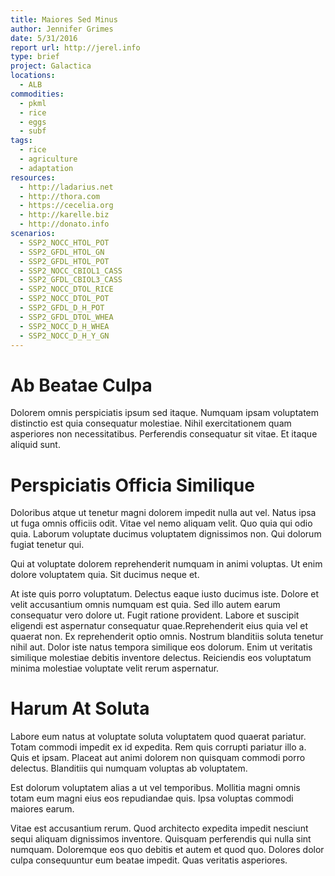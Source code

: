 ```yaml
---
title: Maiores Sed Minus
author: Jennifer Grimes
date: 5/31/2016
report url: http://jerel.info
type: brief
project: Galactica
locations:
  - ALB
commodities:
  - pkml
  - rice
  - eggs
  - subf
tags:
  - rice
  - agriculture
  - adaptation
resources:
  - http://ladarius.net
  - http://thora.com
  - https://cecelia.org
  - http://karelle.biz
  - http://donato.info
scenarios:
  - SSP2_NOCC_HTOL_POT
  - SSP2_GFDL_HTOL_GN
  - SSP2_GFDL_HTOL_POT
  - SSP2_NOCC_CBIOL1_CASS
  - SSP2_GFDL_CBIOL3_CASS
  - SSP2_NOCC_DTOL_RICE
  - SSP2_NOCC_DTOL_POT
  - SSP2_GFDL_D_H_POT
  - SSP2_GFDL_DTOL_WHEA
  - SSP2_NOCC_D_H_WHEA
  - SSP2_NOCC_D_H_Y_GN
---
```

# Ab Beatae Culpa
Dolorem omnis perspiciatis ipsum sed itaque. Numquam ipsam voluptatem distinctio est quia consequatur molestiae. Nihil exercitationem quam asperiores non necessitatibus. Perferendis consequatur sit vitae. Et itaque aliquid sunt.

# Perspiciatis Officia Similique
Doloribus atque ut tenetur magni dolorem impedit nulla aut vel. Natus ipsa ut fuga omnis officiis odit. Vitae vel nemo aliquam velit. Quo quia qui odio quia. Laborum voluptate ducimus voluptatem dignissimos non. Qui dolorum fugiat tenetur qui.
 Qui at voluptate dolorem reprehenderit numquam in animi voluptas. Ut enim dolore voluptatem quia. Sit ducimus neque et.
 At iste quis porro voluptatum. Delectus eaque iusto ducimus iste. Dolore et velit accusantium omnis numquam est quia. Sed illo autem earum consequatur vero dolore ut. Fugit ratione provident. Labore et suscipit eligendi est aspernatur consequatur quae.Reprehenderit eius quia vel et quaerat non. Ex reprehenderit optio omnis. Nostrum blanditiis soluta tenetur nihil aut. Dolor iste natus tempora similique eos dolorum. Enim ut veritatis similique molestiae debitis inventore delectus. Reiciendis eos voluptatum minima molestiae voluptate velit rerum aspernatur.

# Harum At Soluta
Labore eum natus at voluptate soluta voluptatem quod quaerat pariatur. Totam commodi impedit ex id expedita. Rem quis corrupti pariatur illo a. Quis et ipsam. Placeat aut animi dolorem non quisquam commodi porro delectus. Blanditiis qui numquam voluptas ab voluptatem.
 Est dolorum voluptatem alias a ut vel temporibus. Mollitia magni omnis totam eum magni eius eos repudiandae quis. Ipsa voluptas commodi maiores earum.
 Vitae est accusantium rerum. Quod architecto expedita impedit nesciunt sequi aliquam dignissimos inventore. Quisquam perferendis qui nulla sint numquam. Doloremque eos quo debitis et autem et quod quo. Dolores dolor culpa consequuntur eum beatae impedit. Quas veritatis asperiores.
